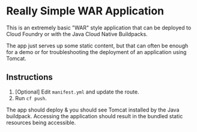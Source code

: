 # Really Simple WAR Application

This is an extremely basic "WAR" style application that can be deployed to Cloud Foundry or with the Java Cloud Native Buildpacks.

The app just serves up some static content, but that can often be enough for a demo or for troubleshooting the deployment of an application using Tomcat.

## Instructions

1. [Optional] Edit `manifest.yml` and update the route.
2. Run `cf push`.

The app should deploy & you should see Tomcat installed by the Java buildpack. Accessing the application should result in the bundled static resources being accessible.
